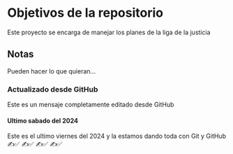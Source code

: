# Objetivos de la repositorio

Este proyecto se encarga de manejar los planes de la liga de la justicia


## Notas
Pueden hacer lo que quieran...

### Actualizado desde GitHub
Este es un mensaje completamente editado desde GitHub

#### Ultimo sabado del 2024
Este es el ultimo viernes del 2024 y la estamos dando toda con Git y GitHub
✍️✅
✍️✅
✍️✅
✍️✅
